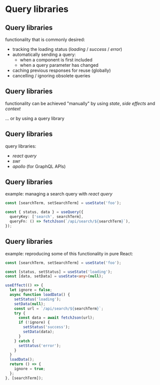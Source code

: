 # Query libraries

## Query libraries

functionality that is commonly desired:

- tracking the loading status (_loading_ / _success_ / _error_)
- automatically sending a query:
  - when a component is first included
  - when a query parameter has changed
- caching previous responses for reuse (globally)
- cancelling / ignoring obsolete queries

## Query libraries

functionality can be achieved "manually" by using _state_, _side effects_ and _context_

... or by using a query library

## Query libraries

query libraries:

- _react query_
- _swr_
- _apollo_ (for GraphQL APIs)

## Query libraries

example: managing a search query with _react query_

```ts
const [searchTerm, setSearchTerm] = useState('foo');

const { status, data } = useQuery({
  queryKey: ['search', searchTerm],
  queryFn: () => fetchJson(`/api/search/${searchTerm}`),
});
```

## Query libraries

<!-- inspired by https://beta.reactjs.org/learn/you-might-not-need-an-effect#fetching-data -->

example: reproducing some of this functionality in pure React:

```ts
const [searchTerm, setSearchTerm] = useState('foo');

const [status, setStatus] = useState('loading');
const [data, setData] = useState<any>(null);

useEffect(() => {
  let ignore = false;
  async function loadData() {
    setStatus('loading');
    setData(null);
    const url = `/api/search/${searchTerm}`;
    try {
      const data = await fetchJson(url);
      if (!ignore) {
        setStatus('success');
        setData(data);
      }
    } catch {
      setStatus('error');
    }
  }
  loadData();
  return () => {
    ignore = true;
  };
}, [searchTerm]);
```
